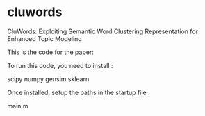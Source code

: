 # cluwords
CluWords: Exploiting Semantic Word Clustering Representation for Enhanced Topic Modeling

This is the code for the paper:

To run this code, you need to install :

scipy
numpy
gensim
sklearn

Once installed, setup the paths in the startup file :

main.m
